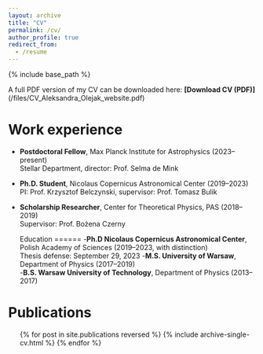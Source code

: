 ```yaml
---
layout: archive
title: "CV"
permalink: /cv/
author_profile: true
redirect_from:
  - /resume
---
```


{% include base_path %}

A full PDF version of my CV can be downloaded here:  **[Download CV (PDF)]**(/files/CV_Aleksandra_Olejak_website.pdf)

Work experience
======
- **Postdoctoral Fellow**, Max Planck Institute for Astrophysics (2023–present)  
  Stellar Department, director: Prof. Selma de Mink  
- **Ph.D. Student**, Nicolaus Copernicus Astronomical Center (2019–2023)  
  PI: Prof. Krzysztof Belczynski, supervisor: Prof. Tomasz Bulik  
- **Scholarship Researcher**, Center for Theoretical Physics, PAS (2018–2019)  
  Supervisor: Prof. Bożena Czerny

  Education
======
-**Ph.D Nicolaus Copernicus Astronomical Center**, Polish Academy of Sciences (2019–2023, with distinction)  
  Thesis defense: September 29, 2023 
-**M.S. University of Warsaw**, Department of Physics (2017–2019)  
-**B.S. Warsaw University of Technology**, Department of Physics (2013–2017)


  


Publications
======
  <ul>{% for post in site.publications reversed %}
    {% include archive-single-cv.html %}
  {% endfor %}</ul>
  

